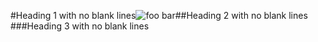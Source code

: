 #Heading 1 with no blank lines![foo
bar]##Heading 2 with no blank lines
  ###Heading 3 with no blank lines

[FOO
BAR]: train.jpg "train & tracks"
